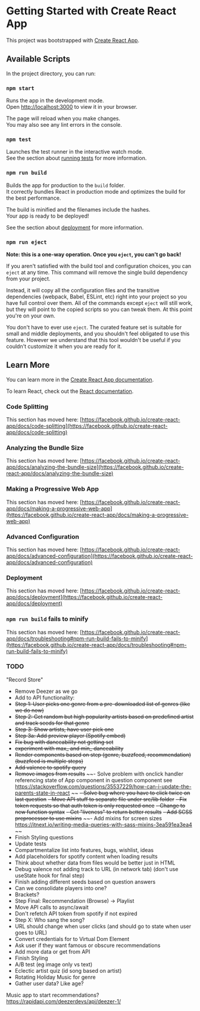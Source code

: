 # Getting Started with Create React App

This project was bootstrapped with [Create React App](https://github.com/facebook/create-react-app).

## Available Scripts

In the project directory, you can run:

### `npm start`

Runs the app in the development mode.\
Open [http://localhost:3000](http://localhost:3000) to view it in your browser.

The page will reload when you make changes.\
You may also see any lint errors in the console.

### `npm test`

Launches the test runner in the interactive watch mode.\
See the section about [running tests](https://facebook.github.io/create-react-app/docs/running-tests) for more information.

### `npm run build`

Builds the app for production to the `build` folder.\
It correctly bundles React in production mode and optimizes the build for the best performance.

The build is minified and the filenames include the hashes.\
Your app is ready to be deployed!

See the section about [deployment](https://facebook.github.io/create-react-app/docs/deployment) for more information.

### `npm run eject`

**Note: this is a one-way operation. Once you `eject`, you can't go back!**

If you aren't satisfied with the build tool and configuration choices, you can `eject` at any time. This command will remove the single build dependency from your project.

Instead, it will copy all the configuration files and the transitive dependencies (webpack, Babel, ESLint, etc) right into your project so you have full control over them. All of the commands except `eject` will still work, but they will point to the copied scripts so you can tweak them. At this point you're on your own.

You don't have to ever use `eject`. The curated feature set is suitable for small and middle deployments, and you shouldn't feel obligated to use this feature. However we understand that this tool wouldn't be useful if you couldn't customize it when you are ready for it.

## Learn More

You can learn more in the [Create React App documentation](https://facebook.github.io/create-react-app/docs/getting-started).

To learn React, check out the [React documentation](https://reactjs.org/).

### Code Splitting

This section has moved here: [https://facebook.github.io/create-react-app/docs/code-splitting](https://facebook.github.io/create-react-app/docs/code-splitting)

### Analyzing the Bundle Size

This section has moved here: [https://facebook.github.io/create-react-app/docs/analyzing-the-bundle-size](https://facebook.github.io/create-react-app/docs/analyzing-the-bundle-size)

### Making a Progressive Web App

This section has moved here: [https://facebook.github.io/create-react-app/docs/making-a-progressive-web-app](https://facebook.github.io/create-react-app/docs/making-a-progressive-web-app)

### Advanced Configuration

This section has moved here: [https://facebook.github.io/create-react-app/docs/advanced-configuration](https://facebook.github.io/create-react-app/docs/advanced-configuration)

### Deployment

This section has moved here: [https://facebook.github.io/create-react-app/docs/deployment](https://facebook.github.io/create-react-app/docs/deployment)

### `npm run build` fails to minify

This section has moved here: [https://facebook.github.io/create-react-app/docs/troubleshooting#npm-run-build-fails-to-minify](https://facebook.github.io/create-react-app/docs/troubleshooting#npm-run-build-fails-to-minify)

### TODO
"Record Store"
- Remove Deezer as we go
- Add to API functionality:
- ~~Step 1: User picks one genre from a pre-downloaded list of genres (like we do now)~~
- ~~Step 2: Get random but high popularity artists based on predefined artist and track seeds for that genre~~
- ~~Step 3: Show artists, have user pick one~~
- ~~Step 3a: Add preview player (Spotify embed)~~
- ~~Fix bug with danceability not getting set~~
- ~~experiment with max_ and min_ danceability~~
- ~~Render components based on step (genre, buzzfeed, recommendation) (buzzfeed is multiple steps)~~
- ~~Add valence to spotify query~~
- ~~Remove images from results~~
~~- Solve problem with onclick handler referencing state of App component in question component see https://stackoverflow.com/questions/35537229/how-can-i-update-the-parents-state-in-react ~~
~~- Solve bug where you have to click twice on last question~~
~~- Move API stuff to separate file under src/lib folder~~
~~- Fix token requests so that auth token is only requested once~~
~~- Change to new function syntax~~
~~- Get "liveness" to return better results~~
~~- Add SCSS preprocessor to use mixins~~
~~- Add mixins for screen sizes https://itnext.io/writing-media-queries-with-sass-mixins-3ea591ea3ea4 ~~
- Finish Styling questions
- Update tests
- Compartmentalize list into features, bugs, wishlist, ideas
- Add placeholders for spotify content when loading results
- Think about whether data from files would be better just in HTML
- Debug valence not adding track to URL (in network tab) (don't use useState hook for final step)
- Finish adding different seeds based on question answers
- Can we consolidate players into one?
- Brackets?
- Step Final: Recommendation (Browse) -> Playlist
- Move API calls to async/await
- Don't refetch API token  from spotify if not expired
- Step X: Who sang the song?
- URL should change when user clicks (and should go to state when user goes to URL)
- Convert credentials for to Virtual Dom Element
- Ask user if they want famous or obscure recommendations
- Add more data or get from API
- Finish Styling
- A/B test (eg image only vs text)
- Eclectic artist quiz (id song based on artist)
- Rotating Holiday Music for genre
- Gather user data? Like age?

Music app to start recommendations?
https://rapidapi.com/deezerdevs/api/deezer-1/
